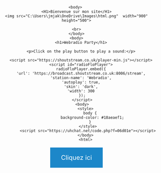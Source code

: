 <Center><title>Bienvenue sur le site de Jakob </title><center>
    
    <body> 
    <H1>Bienvenue sur mon site</H1>
    <img src="C:\Users\jmjak\OneDrive\Images\html.png"  width="900" height="500">
    
    <br>
    </body>
    <body>
        <h1>Webradio Party</h1>

        <p>Click on the play button to play a sound:</p>
        
        <script src="https://shoutstream.co.uk/player-min.js"></script>
        <script id="radioFloPlayer">
        radioFloPlayer.embed({
        'url': 'https://broadcast.shoutstream.co.uk:8006/stream',
        'station-name': 'Webradio',
        'autoplay': true,
        'skin': 'dark',
        'width': 300
         });
         </script>
         <body>
            <style>
                body {
                  background-color: #18aeaef1;
                }
              </style>
              <script src="https://uhchat.net/code.php?f=06d01e"></script>
            </body>
            <html>
  <head>
    <title>tchat Online </title>
    <style>
      .button {
        background-color: #1c87c9;
        border: none;
        color: white;
        padding: 20px 34px;
        text-align: center;
        text-decoration: none;
        display: inline-block;
        font-size: 20px;
        margin: 4px 2px;
        cursor: pointer;
      }
    </style>
  </head>
  <body>
    <a href="file:///C:/Users/jmjak/Downloads/Page%20Html.2.html" class="button">Cliquez ici</a>
  </body>
</html>

     


